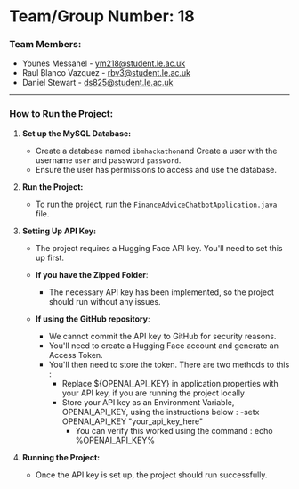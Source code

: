 # Team/Group Number: 18

### Team Members:
- Younes Messahel - ym218@student.le.ac.uk
- Raul Blanco Vazquez - rbv3@student.le.ac.uk
- Daniel Stewart - ds825@student.le.ac.uk

---

### How to Run the Project:

1. **Set up the MySQL Database:**
   - Create a database named `ibmhackathon`and Create a user with the username `user` and password `password`.
   - Ensure the user has permissions to access and use the database.

2. **Run the Project:**
   - To run the project, run the `FinanceAdviceChatbotApplication.java` file.

3. **Setting Up API Key:**
   - The project requires a Hugging Face API key. You'll need to set this up first.

   - **If you have the Zipped Folder**:
     - The necessary API key has been implemented, so the project should run without any issues.

   - **If using the GitHub repository**:
     - We cannot commit the API key to GitHub for security reasons.
     - You'll need to create a Hugging Face account and generate an Access Token.
     - You'll then need to store the token. There are two methods to this :
         - Replace ${OPENAI_API_KEY} in application.properties with your API key, if you are running the project locally
         - Store your API key as an Environment Variable, OPENAI_API_KEY, using the instructions below : 
             -setx OPENAI_API_KEY "your_api_key_here"
             - You can verify this worked using the command : echo %OPENAI_API_KEY%
    
4. **Running the Project:**
   - Once the API key is set up, the project should run successfully.

